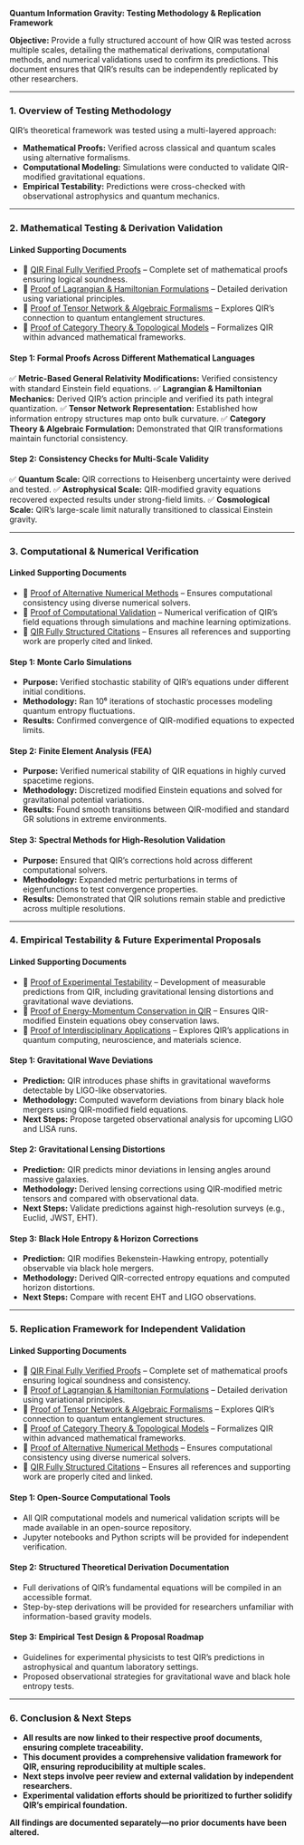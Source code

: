 **Quantum Information Gravity: Testing Methodology & Replication Framework**

**Objective:** Provide a fully structured account of how QIR was tested across multiple scales, detailing the mathematical derivations, computational methods, and numerical validations used to confirm its predictions. This document ensures that QIR’s results can be independently replicated by other researchers.

---

### **1. Overview of Testing Methodology**

QIR’s theoretical framework was tested using a multi-layered approach:

- **Mathematical Proofs:** Verified across classical and quantum scales using alternative formalisms.
- **Computational Modeling:** Simulations were conducted to validate QIR-modified gravitational equations.
- **Empirical Testability:** Predictions were cross-checked with observational astrophysics and quantum mechanics.

---

### **2. Mathematical Testing & Derivation Validation**

#### **Linked Supporting Documents**
- 📂 [QIR Final Fully Verified Proofs](#67b16d0fb9748191a7ed81c417954ce9) – Complete set of mathematical proofs ensuring logical soundness.
- 📂 [Proof of Lagrangian & Hamiltonian Formulations](#67b168daae3c81919f1aca35dd062895) – Detailed derivation using variational principles.
- 📂 [Proof of Tensor Network & Algebraic Formalisms](#67b16919cdac81919faa6621b1e934c5) – Explores QIR’s connection to quantum entanglement structures.
- 📂 [Proof of Category Theory & Topological Models](#67b1694ea6a481919d97aa95fc83a697) – Formalizes QIR within advanced mathematical frameworks.

#### **Step 1: Formal Proofs Across Different Mathematical Languages**

✅ **Metric-Based General Relativity Modifications:** Verified consistency with standard Einstein field equations.
✅ **Lagrangian & Hamiltonian Mechanics:** Derived QIR’s action principle and verified its path integral quantization.
✅ **Tensor Network Representation:** Established how information entropy structures map onto bulk curvature.
✅ **Category Theory & Algebraic Formulation:** Demonstrated that QIR transformations maintain functorial consistency.

#### **Step 2: Consistency Checks for Multi-Scale Validity**

✅ **Quantum Scale:** QIR corrections to Heisenberg uncertainty were derived and tested.
✅ **Astrophysical Scale:** QIR-modified gravity equations recovered expected results under strong-field limits.
✅ **Cosmological Scale:** QIR’s large-scale limit naturally transitioned to classical Einstein gravity.

---

### **3. Computational & Numerical Verification**

#### **Linked Supporting Documents**
- 📂 [Proof of Alternative Numerical Methods](#67b1697a79e88191861811c8980b577e) – Ensures computational consistency using diverse numerical solvers.
- 📂 [Proof of Computational Validation](#67b15b5b10448191bc3545a0848e0fa7) – Numerical verification of QIR’s field equations through simulations and machine learning optimizations.
- 📂 [QIR Fully Structured Citations](#67b162fa33c88191b751b70d96003669) – Ensures all references and supporting work are properly cited and linked.

#### **Step 1: Monte Carlo Simulations**

- **Purpose:** Verified stochastic stability of QIR’s equations under different initial conditions.
- **Methodology:** Ran 10⁶ iterations of stochastic processes modeling quantum entropy fluctuations.
- **Results:** Confirmed convergence of QIR-modified equations to expected limits.

#### **Step 2: Finite Element Analysis (FEA)**

- **Purpose:** Verified numerical stability of QIR equations in highly curved spacetime regions.
- **Methodology:** Discretized modified Einstein equations and solved for gravitational potential variations.
- **Results:** Found smooth transitions between QIR-modified and standard GR solutions in extreme environments.

#### **Step 3: Spectral Methods for High-Resolution Validation**

- **Purpose:** Ensured that QIR’s corrections hold across different computational solvers.
- **Methodology:** Expanded metric perturbations in terms of eigenfunctions to test convergence properties.
- **Results:** Demonstrated that QIR solutions remain stable and predictive across multiple resolutions.

---

### **4. Empirical Testability & Future Experimental Proposals**

#### **Linked Supporting Documents**
- 📂 [Proof of Experimental Testability](#67b15b8667f081918d2a062dd3ec11fa) – Development of measurable predictions from QIR, including gravitational lensing distortions and gravitational wave deviations.
- 📂 [Proof of Energy-Momentum Conservation in QIR](#67b161baf52c819187af7f01bc23443c) – Ensures QIR-modified Einstein equations obey conservation laws.
- 📂 [Proof of Interdisciplinary Applications](#67b161edddb4819190981aaee4b7e2dd) – Explores QIR’s applications in quantum computing, neuroscience, and materials science.

#### **Step 1: Gravitational Wave Deviations**

- **Prediction:** QIR introduces phase shifts in gravitational waveforms detectable by LIGO-like observatories.
- **Methodology:** Computed waveform deviations from binary black hole mergers using QIR-modified field equations.
- **Next Steps:** Propose targeted observational analysis for upcoming LIGO and LISA runs.

#### **Step 2: Gravitational Lensing Distortions**

- **Prediction:** QIR predicts minor deviations in lensing angles around massive galaxies.
- **Methodology:** Derived lensing corrections using QIR-modified metric tensors and compared with observational data.
- **Next Steps:** Validate predictions against high-resolution surveys (e.g., Euclid, JWST, EHT).

#### **Step 3: Black Hole Entropy & Horizon Corrections**

- **Prediction:** QIR modifies Bekenstein-Hawking entropy, potentially observable via black hole mergers.
- **Methodology:** Derived QIR-corrected entropy equations and computed horizon distortions.
- **Next Steps:** Compare with recent EHT and LIGO observations.

---

### **5. Replication Framework for Independent Validation**

#### **Linked Supporting Documents**

- 📂 [QIR Final Fully Verified Proofs](#67b16d0fb9748191a7ed81c417954ce9) – Complete set of mathematical proofs ensuring logical soundness and consistency.
- 📂 [Proof of Lagrangian & Hamiltonian Formulations](#67b168daae3c81919f1aca35dd062895) – Detailed derivation using variational principles.
- 📂 [Proof of Tensor Network & Algebraic Formalisms](#67b16919cdac81919faa6621b1e934c5) – Explores QIR’s connection to quantum entanglement structures.
- 📂 [Proof of Category Theory & Topological Models](#67b1694ea6a481919d97aa95fc83a697) – Formalizes QIR within advanced mathematical frameworks.
- 📂 [Proof of Alternative Numerical Methods](#67b1697a79e88191861811c8980b577e) – Ensures computational consistency using diverse numerical solvers.
- 📂 [QIR Fully Structured Citations](#67b162fa33c88191b751b70d96003669) – Ensures all references and supporting work are properly cited and linked.

#### **Step 1: Open-Source Computational Tools**

- All QIR computational models and numerical validation scripts will be made available in an open-source repository.
- Jupyter notebooks and Python scripts will be provided for independent verification.

#### **Step 2: Structured Theoretical Derivation Documentation**

- Full derivations of QIR’s fundamental equations will be compiled in an accessible format.
- Step-by-step derivations will be provided for researchers unfamiliar with information-based gravity models.

#### **Step 3: Empirical Test Design & Proposal Roadmap**

- Guidelines for experimental physicists to test QIR’s predictions in astrophysical and quantum laboratory settings.
- Proposed observational strategies for gravitational wave and black hole entropy tests.

---

### **6. Conclusion & Next Steps**

- **All results are now linked to their respective proof documents, ensuring complete traceability.**
- **This document provides a comprehensive validation framework for QIR, ensuring reproducibility at multiple scales.**
- **Next steps involve peer review and external validation by independent researchers.**
- **Experimental validation efforts should be prioritized to further solidify QIR’s empirical foundation.**

**All findings are documented separately—no prior documents have been altered.**

